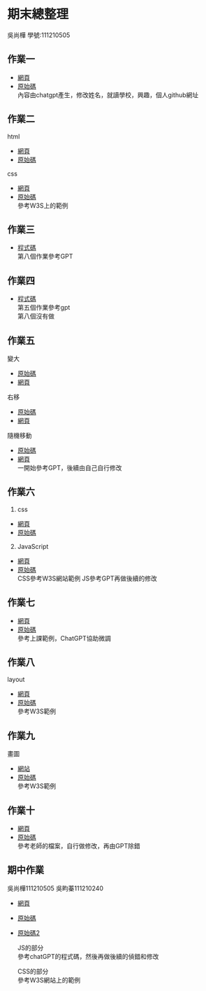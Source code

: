 # 期末總整理

吳尚樺
學號:111210505

## 作業一
- [網頁](https://shanghua1002.github.io/wp/html/%E8%87%AA%E4%BB%8B.html)
- [原始碼](https://github.com/shanghua1002/wp/blob/master/html/%E8%87%AA%E4%BB%8B.html)  
內容由chatgpt產生，修改姓名，就讀學校，興趣，個人github網址

## 作業二
html  
- [網頁](https://shanghua1002.github.io/wp/%E8%A8%BB%E5%86%8A%E8%A1%A8%E5%96%AE/1.html)  
- [原始碼](https://github.com/shanghua1002/wp/blob/master/%E8%A8%BB%E5%86%8A%E8%A1%A8%E5%96%AE/1.html)

css  
- [網頁](https://shanghua1002.github.io/wp/%E8%A8%BB%E5%86%8A%E8%A1%A8%E5%96%AE/css.html)  
- [原始碼](https://github.com/shanghua1002/wp/blob/master/%E8%A8%BB%E5%86%8A%E8%A1%A8%E5%96%AE/css.html)  
參考W3S上的範例

## 作業三
- [程式碼](https://github.com/shanghua1002/wp/tree/master/hw)  
第八個作業參考GPT

## 作業四
- [程式碼](https://github.com/shanghua1002/wp/tree/master/hw)  
第五個作業參考gpt  
第八個沒有做

## 作業五
變大  
- [原始碼](https://github.com/shanghua1002/wp/blob/master/week5/big.html)  
- [網頁](https://shanghua1002.github.io/wp/week5/big.html)

右移  
- [原始碼](https://github.com/shanghua1002/wp/blob/master/week5/right.html)  
- [網頁](https://shanghua1002.github.io/wp/week5/right.html)

隨機移動  
- [原始碼](https://github.com/shanghua1002/wp/blob/master/week5/randon.html)  
- [網頁](https://shanghua1002.github.io/wp/week5/randon.html)  
一開始參考GPT，後續由自己自行修改

## 作業六
1. css  
- [網頁](https://shanghua1002.github.io/wp/week6/Sidebar.html)  
- [原始碼](https://github.com/shanghua1002/wp/blob/master/week6/Sidebar.html)  

2. JavaScript  
- [網頁](https://shanghua1002.github.io/wp/week6/slider.html)  
- [原始碼](https://github.com/shanghua1002/wp/blob/master/week6/slider.html)  
CSS參考W3S網站範例
JS參考GPT再做後續的修改

## 作業七
- [網頁](https://shanghua1002.github.io/wp/sha256.html)  
- [原始碼](https://github.com/shanghua1002/wp/blob/master/sha256.html)  
參考上課範例，ChatGPT協助微調

## 作業八
layout  
- [網頁](https://shanghua1002.github.io/wp/HW8/layout.html)  
- [原始碼](https://github.com/shanghua1002/wp/blob/master/HW8/layout.html)  
參考W3S範例

## 作業九
畫圖  
- [網站](https://shanghua1002.github.io/wp/HW9/Linear%20Graphs.html)  
- [原始碼](https://github.com/shanghua1002/wp/blob/master/HW9/Linear%20Graphs.html)  
參考W3S範例

## 作業十
- [網頁](https://shanghua1002.github.io/wp/HW10/main.html)  
- [原始碼](https://github.com/shanghua1002/wp/blob/master/HW10/main.html)  
參考老師的檔案，自行做修改，再由GPT除錯

## 期中作業
吳尚樺111210505
吳畇蓁111210240
- [網頁](https://kumaaaaaaaaaaaakuaaaaa.github.io/wp/%E6%9C%9F%E6%9C%AB%E4%BD%9C%E6%A5%AD/%E9%A6%96%E9%A0%81.html)
- [原始碼](https://github.com/Kumaaaaaaaaaaaakuaaaaa/wp/tree/master/%E6%9C%9F%E6%9C%AB%E4%BD%9C%E6%A5%AD)
- [原始碼2](https://github.com/shanghua1002/wp/tree/master/mid_exam)

    JS的部分  
    參考chatGPT的程式碼，然後再做後續的偵錯和修改  

    CSS的部分  
    參考W3S網站上的範例  